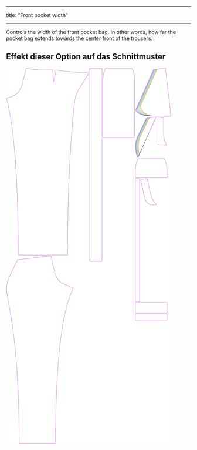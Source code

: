 - - -
title: "Front pocket width"
- - -

Controls the width of the front pocket bag. In other words, how far the pocket bag extends towards the center front of the trousers.

## Effekt dieser Option auf das Schnittmuster

![This image shows the effect of this option by superimposing several variants that have a different value for this option](charlie_frontpocketwidth_sample.svg "Effect of this option on the pattern")
